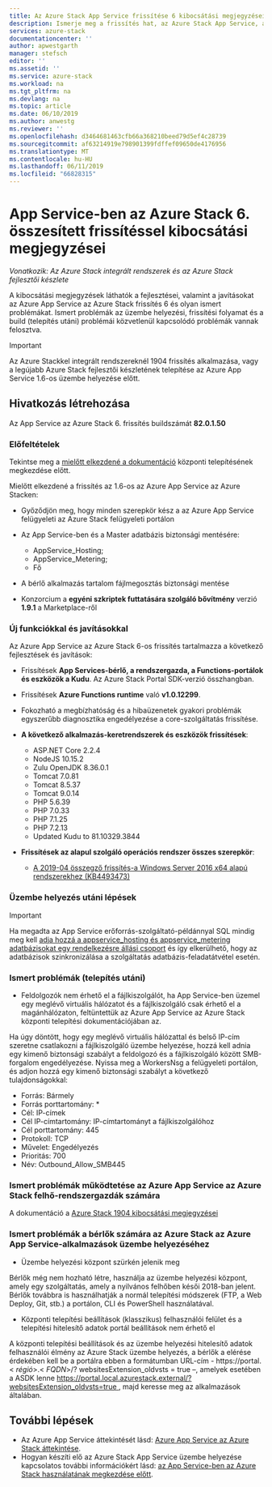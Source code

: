 ```yaml
---
title: Az Azure Stack App Service frissítése 6 kibocsátási megjegyzései |} A Microsoft Docs
description: Ismerje meg a frissítés hat, az Azure Stack App Service, az ismert problémákról, valamint a frissítés letöltése helyét.
services: azure-stack
documentationcenter: ''
author: apwestgarth
manager: stefsch
editor: ''
ms.assetid: ''
ms.service: azure-stack
ms.workload: na
ms.tgt_pltfrm: na
ms.devlang: na
ms.topic: article
ms.date: 06/10/2019
ms.author: anwestg
ms.reviewer: ''
ms.openlocfilehash: d3464681463cfb66a368210beed79d5ef4c28739
ms.sourcegitcommit: af63214919e798901399fdffef09650de4176956
ms.translationtype: MT
ms.contentlocale: hu-HU
ms.lasthandoff: 06/11/2019
ms.locfileid: "66828315"
---
```

# <a name="app-service-on-azure-stack-update-6-release-notes"></a>App Service-ben az Azure Stack 6. összesített frissítéssel kibocsátási megjegyzései

*Vonatkozik: Az Azure Stack integrált rendszerek és az Azure Stack fejlesztői készlete*

A kibocsátási megjegyzések láthatók a fejlesztései, valamint a javításokat az Azure App Service az Azure Stack frissítés 6 és olyan ismert problémákat. Ismert problémák az üzembe helyezési, frissítési folyamat és a build (telepítés utáni) problémái közvetlenül kapcsolódó problémák vannak felosztva.

> [!IMPORTANT]
> Az Azure Stackkel integrált rendszereknél 1904 frissítés alkalmazása, vagy a legújabb Azure Stack fejlesztői készletének telepítése az Azure App Service 1.6-os üzembe helyezése előtt.


## <a name="build-reference"></a>Hivatkozás létrehozása

Az App Service az Azure Stack 6. frissítés buildszámát **82.0.1.50**

### <a name="prerequisites"></a>Előfeltételek

Tekintse meg a [mielőtt elkezdené a dokumentáció](azure-stack-app-service-before-you-get-started.md) központi telepítésének megkezdése előtt.

Mielőtt elkezdené a frissítés az 1.6-os az Azure App Service az Azure Stacken:

- Győződjön meg, hogy minden szerepkör kész a az Azure App Service felügyeleti az Azure Stack felügyeleti portálon

- Az App Service-ben és a Master adatbázis biztonsági mentésére:
  - AppService_Hosting;
  - AppService_Metering;
  - Fő

- A bérlő alkalmazás tartalom fájlmegosztás biztonsági mentése

- Konzorcium a **egyéni szkriptek futtatására szolgáló bővítmény** verzió **1.9.1** a Marketplace-ről

### <a name="new-features-and-fixes"></a>Új funkciókkal és javításokkal

Az Azure App Service az Azure Stack 6-os frissítés tartalmazza a következő fejlesztések és javítások:

- Frissítések **App Services-bérlő, a rendszergazda, a Functions-portálok és eszközök a Kudu**. Az Azure Stack Portal SDK-verzió összhangban.

- Frissítések **Azure Functions runtime** való **v1.0.12299**.

- Fokozható a megbízhatóság és a hibaüzenetek gyakori problémák egyszerűbb diagnosztika engedélyezése a core-szolgáltatás frissítése.

- **A következő alkalmazás-keretrendszerek és eszközök frissítések**:
  - ASP.NET Core 2.2.4
  - NodeJS 10.15.2
  - Zulu OpenJDK 8.36.0.1
  - Tomcat 7.0.81
  - Tomcat 8.5.37
  - Tomcat 9.0.14
  - PHP 5.6.39
  - PHP 7.0.33
  - PHP 7.1.25
  - PHP 7.2.13
  - Updated Kudu to 81.10329.3844

- **Frissítések az alapul szolgáló operációs rendszer összes szerepkör**:
  - [A 2019-04 összegző frissítés-a Windows Server 2016 x64 alapú rendszerekhez (KB4493473)](https://support.microsoft.com/help/4493473/windows-10-update-kb4493473)

### <a name="post-deployment-steps"></a>Üzembe helyezés utáni lépések

> [!IMPORTANT]
> Ha megadta az App Service erőforrás-szolgáltató-példánnyal SQL mindig meg kell [adja hozzá a appservice_hosting és appservice_metering adatbázisokat egy rendelkezésre állási csoport](https://docs.microsoft.com/sql/database-engine/availability-groups/windows/availability-group-add-a-database) és így elkerülhető, hogy az adatbázisok szinkronizálása a szolgáltatás adatbázis-feladatátvétel esetén.

### <a name="known-issues-post-installation"></a>Ismert problémák (telepítés utáni)

- Feldolgozók nem érhető el a fájlkiszolgálót, ha App Service-ben üzemel egy meglévő virtuális hálózatot és a fájlkiszolgáló csak érhető el a magánhálózaton, feltüntettük az Azure App Service az Azure Stack központi telepítési dokumentációjában az.

Ha úgy döntött, hogy egy meglévő virtuális hálózattal és belső IP-cím szeretne csatlakozni a fájlkiszolgáló üzembe helyezése, hozzá kell adnia egy kimenő biztonsági szabályt a feldolgozó és a fájlkiszolgáló között SMB-forgalom engedélyezése. Nyissa meg a WorkersNsg a felügyeleti portálon, és adjon hozzá egy kimenő biztonsági szabályt a következő tulajdonságokkal:
 * Forrás: Bármely
 * Forrás porttartomány: *
 * Cél: IP-címek
 * Cél IP-címtartomány: IP-címtartományt a fájlkiszolgálóhoz
 * Cél porttartomány: 445
 * Protokoll: TCP
 * Művelet: Engedélyezés
 * Prioritás: 700
 * Név: Outbound_Allow_SMB445

### <a name="known-issues-for-cloud-admins-operating-azure-app-service-on-azure-stack"></a>Ismert problémák működtetése az Azure App Service az Azure Stack felhő-rendszergazdák számára

A dokumentáció a [Azure Stack 1904 kibocsátási megjegyzései](azure-stack-release-notes-1904.md)

### <a name="known-issues-for-tenants-deploying-applications-on-azure-app-service-on-azure-stack"></a>Ismert problémák a bérlők számára az Azure Stack az Azure App Service-alkalmazások üzembe helyezéséhez

- Üzembe helyezési központ szürkén jelenik meg

Bérlők még nem hozható létre, használja az üzembe helyezési központ, amely egy szolgáltatás, amely a nyilvános felhőben késői 2018-ban jelent.  Bérlők továbbra is használhatják a normál telepítési módszerek (FTP, a Web Deploy, Git, stb.) a portálon, CLI és PowerShell használatával.

- Központi telepítési beállítások (klasszikus) felhasználói felület és a telepítési hitelesítő adatok portál beállítások nem érhető el

A központi telepítési beállítások és az üzembe helyezési hitelesítő adatok felhasználói élmény az Azure Stack üzembe helyezés, a bérlők a elérése érdekében kell be a portálra ebben a formátumban URL-cím - https://portal.&lt; *régió*&gt;.&lt; *FQDN*&gt;/? websitesExtension_oldvsts = true –, amelyek esetében a ASDK lenne [ https://portal.local.azurestack.external/?websitesExtension_oldvsts=true ](https://portal.local.azurestack.external/?websitesExtension_oldvsts=true) , majd keresse meg az alkalmazások általában.

## <a name="next-steps"></a>További lépések

- Az Azure App Service áttekintését lásd: [Azure App Service az Azure Stack áttekintése](azure-stack-app-service-overview.md).
- Hogyan készíti elő az Azure Stack App Service üzembe helyezése kapcsolatos további információkért lásd: [az App Service-ben az Azure Stack használatának megkezdése előtt](azure-stack-app-service-before-you-get-started.md).
